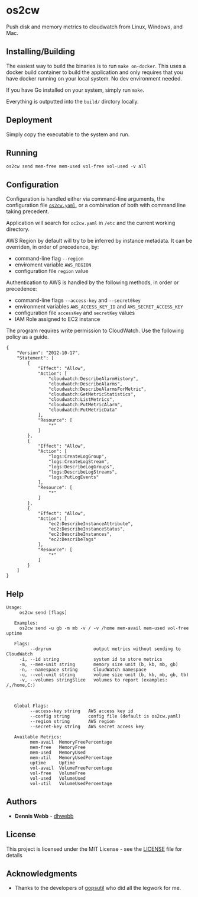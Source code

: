 # os2cw
Push disk and memory metrics to cloudwatch from Linux, Windows, and Mac.

## Installing/Building

The easiest way to build the binaries is to run `make on-docker`.
This uses a docker build container to build the application and only requires that you
have docker running on your local system.  No dev environment needed.

If you have Go installed on your system, simply run `make`.

Everything is outputted into the `build/` dirctory locally.

## Deployment

Simply copy the executable to the system and run.

## Running

`os2cw send mem-free mem-used vol-free vol-used -v all`

## Configuration

Configuration is handled either via command-line arguments, the configuration file
[`os2cw.yaml`](os2cw.yaml.sample), or a combination of both with command line taking precedent.

Application will search for `oc2cw.yaml` in `/etc` and the current working directory.

AWS Region by default will try to be inferred by instance metadata.
It can be overriden, in order of precedence, by:

* command-line flag `--region`
* enviroment variable `AWS_REGION`
* configuration file `region` value

Authentication to AWS is handled by the following methods, in order or precedence:

* command-line flags `--access-key` and `--secret0key`
* environment variables `AWS_ACCESS_KEY_ID` and `AWS_SECRET_ACCESS_KEY`
* configuration file `accessKey` and `secretKey` values
* IAM Role assigned to EC2 instance

The program requires write permission to CloudWatch.  Use the following policy as a guide.
```
{
    "Version": "2012-10-17",
    "Statement": [
        {
            "Effect": "Allow",
            "Action": [
                "cloudwatch:DescribeAlarmHistory",
                "cloudwatch:DescribeAlarms",
                "cloudwatch:DescribeAlarmsForMetric",
                "cloudwatch:GetMetricStatistics",
                "cloudwatch:ListMetrics",
                "cloudwatch:PutMetricAlarm",
                "cloudwatch:PutMetricData"
            ],
            "Resource": [
                "*"
            ]
        },
        {
            "Effect": "Allow",
            "Action": [
                "logs:CreateLogGroup",
                "logs:CreateLogStream",
                "logs:DescribeLogGroups",
                "logs:DescribeLogStreams",
                "logs:PutLogEvents"
            ],
            "Resource": [
                "*"
            ]
        },
        {
            "Effect": "Allow",
            "Action": [
                "ec2:DescribeInstanceAttribute",
                "ec2:DescribeInstanceStatus",
                "ec2:DescribeInstances",
                "ec2:DescribeTags"
            ],
            "Resource": [
                "*"
            ]
        }
    ]
}
```

## Help

```
Usage:
     os2cw send [flags]

   Examples:
     os2cw send -u gb -m mb -v / -v /home mem-avail mem-used vol-free uptime

   Flags:
         --dryrun                output metrics without sending to CloudWatch
     -i, --id string             system id to store metrics
     -m, --mem-unit string       memory size unit (b, kb, mb, gb)
     -n, --namespace string      CloudWatch namespace
     -u, --vol-unit string       volume size unit (b, kb, mb, gb, tb)
     -v, --volumes stringSlice   volumes to report (examples: /,/home,C:)



   Global Flags:
         --access-key string   AWS access key id
         --config string       config file (default is os2cw.yaml)
         --region string       AWS region
         --secret-key string   AWS secret access key

   Available Metrics:
         mem-avail  MemoryFreePercentage
         mem-free   MemoryFree
         mem-used   MemoryUsed
         mem-util   MemoryUsedPercentage
         uptime     Uptime
         vol-avail  VolumeFreePercentage
         vol-free   VolumeFree
         vol-used   VolumeUsed
         vol-util   VolumeUsedPercentage
```
## Authors

* **Dennis Webb** - [dhwebb](https://github.com/dhwebb)

## License

This project is licensed under the MIT License - see the [LICENSE](LICENSE) file for details

## Acknowledgments

* Thanks to the developers of [gopsutil](https://github.com/shirou/gopsutil) who did all the legwork for me.
